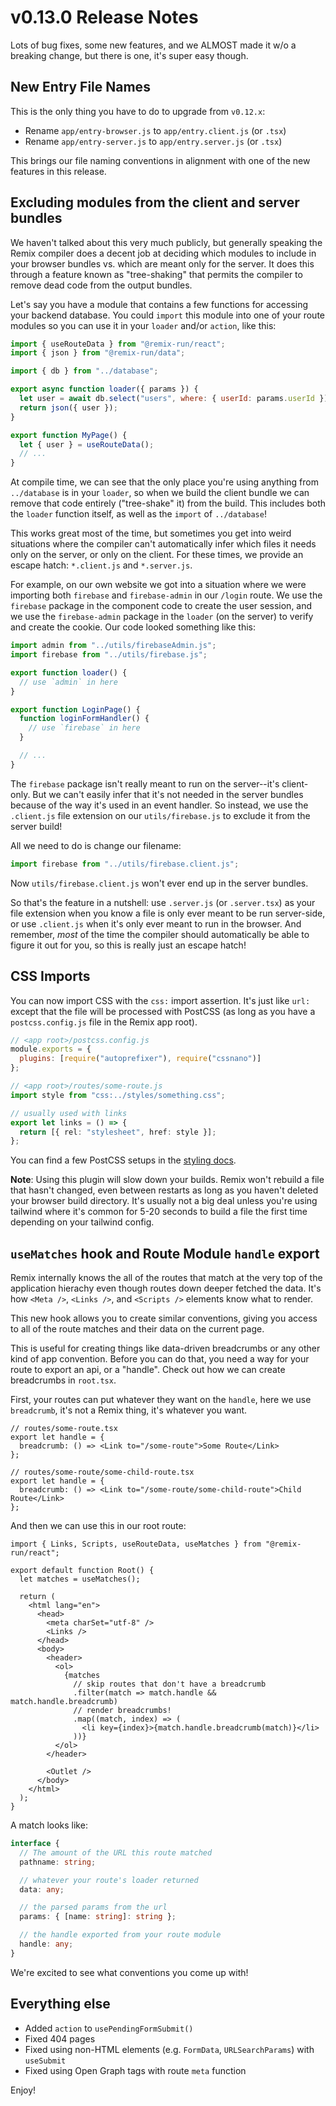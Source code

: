 # v0.13.0 Release Notes

Lots of bug fixes, some new features, and we ALMOST made it w/o a breaking change, but there is one, it's super easy though.

## New Entry File Names

This is the only thing you have to do to upgrade from `v0.12.x`:

- Rename `app/entry-browser.js` to `app/entry.client.js` (or `.tsx`)
- Rename `app/entry-server.js` to `app/entry.server.js` (or `.tsx`)

This brings our file naming conventions in alignment with one of the new features in this release.

## Excluding modules from the client and server bundles

We haven't talked about this very much publicly, but generally speaking the Remix compiler does a decent job at deciding which modules to include in your browser bundles vs. which are meant only for the server. It does this through a feature known as "tree-shaking" that permits the compiler to remove dead code from the output bundles.

Let's say you have a module that contains a few functions for accessing your backend database. You could `import` this module into one of your route modules so you can use it in your `loader` and/or `action`, like this:

```js
import { useRouteData } from "@remix-run/react";
import { json } from "@remix-run/data";

import { db } from "../database";

export async function loader({ params }) {
  let user = await db.select("users", where: { userId: params.userId });
  return json({ user });
}

export function MyPage() {
  let { user } = useRouteData();
  // ...
}
```

At compile time, we can see that the only place you're using anything from `../database` is in your `loader`, so when we build the client bundle we can remove that code entirely ("tree-shake" it) from the build. This includes both the `loader` function itself, as well as the `import` of `../database`!

This works great most of the time, but sometimes you get into weird situations where the compiler can't automatically infer which files it needs only on the server, or only on the client. For these times, we provide an escape hatch: `*.client.js` and `*.server.js`.

For example, on our own website we got into a situation where we were importing both `firebase` and `firebase-admin` in our `/login` route. We use the `firebase` package in the component code to create the user session, and we use the `firebase-admin` package in the `loader` (on the server) to verify and create the cookie. Our code looked something like this:

```js
import admin from "../utils/firebaseAdmin.js";
import firebase from "../utils/firebase.js";

export function loader() {
  // use `admin` in here
}

export function LoginPage() {
  function loginFormHandler() {
    // use `firebase` in here
  }

  // ...
}
```

The `firebase` package isn't really meant to run on the server--it's client-only. But we can't easily infer that it's not needed in the server bundles because of the way it's used in an event handler. So instead, we use the `.client.js` file extension on our `utils/firebase.js` to exclude it from the server build!

All we need to do is change our filename:


```js
import firebase from "../utils/firebase.client.js";
```

Now `utils/firebase.client.js` won't ever end up in the server bundles.

So that's the feature in a nutshell: use `.server.js` (or `.server.tsx`) as your file extension when you know a file is only ever meant to be run server-side, or use `.client.js` when it's only ever meant to run in the browser. And remember, *most* of the time the compiler should automatically be able to figure it out for you, so this is really just an escape hatch!

## CSS Imports

You can now import CSS with the `css:` import assertion. It's just like `url:` except that the file will be processed with PostCSS (as long as you have a `postcss.config.js` file in the Remix app root).

```js
// <app root>/postcss.config.js
module.exports = {
  plugins: [require("autoprefixer"), require("cssnano")]
};
```

```ts
// <app root>/routes/some-route.js
import style from "css:../styles/something.css";

// usually used with links
export let links = () => {
  return [{ rel: "stylesheet", href: style }];
};
```

You can find a few PostCSS setups in the [styling docs](https://remix.run/dashboard/docs/styling).

**Note**: Using this plugin will slow down your builds. Remix won't rebuild a file that hasn't changed, even between restarts as long as you haven't deleted your browser build directory. It's usually not a big deal unless you're using tailwind where it's common for 5-20 seconds to build a file the first time depending on your tailwind config.

## `useMatches` hook and Route Module `handle` export

Remix internally knows the all of the routes that match at the very top of the application hierachy even though routes down deeper fetched the data. It's how `<Meta />`, `<Links />`, and `<Scripts />` elements know what to render.

This new hook allows you to create similar conventions, giving you access to all of the route matches and their data on the current page.

This is useful for creating things like data-driven breadcrumbs or any other kind of app convention. Before you can do that, you need a way for your route to export an api, or a "handle". Check out how we can create breadcrumbs in `root.tsx`.

First, your routes can put whatever they want on the `handle`, here we use `breadcrumb`, it's not a Remix thing, it's whatever you want.

```tsx
// routes/some-route.tsx
export let handle = {
  breadcrumb: () => <Link to="/some-route">Some Route</Link>
};
```

```tsx
// routes/some-route/some-child-route.tsx
export let handle = {
  breadcrumb: () => <Link to="/some-route/some-child-route">Child Route</Link>
};
```

And then we can use this in our root route:

```tsx
import { Links, Scripts, useRouteData, useMatches } from "@remix-run/react";

export default function Root() {
  let matches = useMatches();

  return (
    <html lang="en">
      <head>
        <meta charSet="utf-8" />
        <Links />
      </head>
      <body>
        <header>
          <ol>
            {matches
              // skip routes that don't have a breadcrumb
              .filter(match => match.handle && match.handle.breadcrumb)
              // render breadcrumbs!
              .map((match, index) => (
                <li key={index}>{match.handle.breadcrumb(match)}</li>
              ))}
          </ol>
        </header>

        <Outlet />
      </body>
    </html>
  );
}
```

A match looks like:

```ts
interface {
  // The amount of the URL this route matched
  pathname: string;

  // whatever your route's loader returned
  data: any;

  // the parsed params from the url
  params: { [name: string]: string };

  // the handle exported from your route module
  handle: any;
}
```

We're excited to see what conventions you come up with!

## Everything else

- Added `action` to `usePendingFormSubmit()`
- Fixed 404 pages
- Fixed using non-HTML elements (e.g. `FormData`, `URLSearchParams`) with `useSubmit`
- Fixed using Open Graph tags with route `meta` function

Enjoy!
